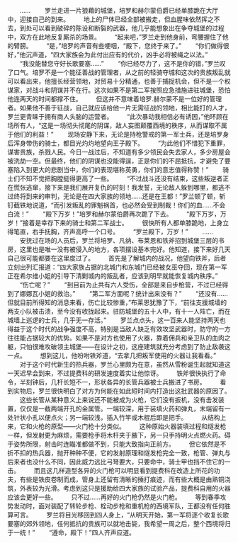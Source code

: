 　　……
　　罗兰走进一片狼藉的城堡，培罗和赫尔蒙伯爵已经单膝跪在大厅中，迎接自己的到来。
　　地上的尸体已经全部被搬走，但血腥味依然挥之不去，到处可以看到破碎的陈设和断裂的武器，他几乎能想象出在争夺城堡的过程中，双方在此地反复厮杀的场景。
　　“起来吧，”罗兰走到他身前，弯腰握住了他的臂膀。
　　“是，”培罗的声音有些哽咽，“殿下，您终于来了。”
　　“你们做得很好，”他沉声道，“四大家族会为此付出应有的代价，凶手必将被绳之以法。”
　　“我没能替您守好长歌要塞……”
　　“你已经尽力了，这不是你的错，”罗兰叹了口气。培罗不是一个能征善战的管理者，从之前的轻骑夺城和这次的贵族叛乱就可以看出来，他擅长经营领地，对贸易十分精通，也善于捕捉机会，但不是一个权谋家，对战斗和阴谋并不在行。这次如果不是第二军按照应急措施进驻城堡，恐怕他连两天的时间都撑不住。
　　但这并不意味着培罗.赫尔蒙不是一位好的管理者。如果他不善于征战，自己就应该给他一片无需征战的领地，相比能打的人才，罗兰更青睐于拥有商人头脑的运营者。
　　“此次暴动我相信必有诱因，”他环顾在场所有人，“这是一场彻头彻尾的阴谋，敌人妄图颠覆西境的秩序，从而谋取不属于他们的利益！”
　　现场安静下来，无论是持枪警戒的第一军士兵，还是培罗身后浑身带伤的骑士，都目光灼灼地望向王子殿下。
　　“为此他们不惜犯下重罪，谋害贵族，杀戮人民。今日一战过后，不知道有多少领民会失去家人，多少房屋会被洗劫一空。但最终，他们的阴谋也没能得逞，正是你们的不屈抵抗，才避免了要塞陷入到更大的悲剧当中，你们的表现堪称英勇，你们的意志值得称赞！”
　　骑士们不知不觉把胸膛挺得更高了一些。
　　“不过战斗还没有结束，这些叛逆者正在慌张逃窜，接下来是我们展开复仇的时刻！我发誓，无论敌人躲到哪里，都逃不过终将到来的审判，无论是在四大家族的领地……还是在王都！”罗兰顿了顿，斩钉截铁地说道，“而引发叛乱的罪魁祸首，也必然会受到制裁！你们的血……不会白流！”
　　“殿下万岁！”培罗和赫尔蒙伯爵再次跪了下去。
　　“殿下万岁，万岁！”接着是幸存下来的骑士和第二军战士。
　　很快所有人都单膝跪地，上身立得笔直，右手抚胸，齐声高呼一个口号。
　　“罗兰殿下，万岁！”
　　……
　　安抚过在场的人员后，罗兰将培罗、凡纳、布莱恩和铁斧招到城堡三层的书房，这里也是唯一没有被侵入的地方，各项摆设基本完好。他知道，接下来好几天自己很可能都要在这里度过了。
　　首先是了解城内的战况，他望向铁斧，后者立刻出列汇报道：“四大家族占据的北城门和东城门已经被女巫夺回，现在第一军正在希尔维小姐的引导下清剿城内的叛乱者，应该到明早就能恢复城内秩序。”
　　“伤亡呢？”
　　“到目前为止共有六人受伤，全部是来自步枪营，不过已经得到了娜娜瓦小姐的救治。”
　　“第二军方面呢？统计出来没有？”
　　“还没有……但就目前所得知的消息来看，伤亡比较惨重，”布莱恩犹豫了下，“前往支援城墙的两支小队被击溃，至今没有收拢起来。驻防城堡的五十人中，有十一人阵亡，而在城墙上巡逻的士兵，几乎无一存活。”
　　罗兰点点头，这一百来人能坚持两天也得益于这个时代的战争强度不高，特别是当敌人缺乏有效攻坚武器时，防守的一方往往能占据较大的优势。如果不是对方也使用了火器，靠着佣兵和亲卫队的血肉之躯，只怕很难攻破领主城堡——在设计之初，这座建筑就充分考虑到了防止敌袭这一点。
　　想到这儿，他吩咐铁斧道，“去拿几把叛军使用的火器让我看看。”
　　对于这个时代新生的热兵器，罗兰心里颇为在意，虽然从雪粉诞生起就知道这一天迟早会到来，不过提费科的研发速度着实让他惊讶。
　　铁斧很快执行了命令，半刻钟后，几杆长短不一，形状各异的长管兵器被士兵搬进了书房。
　　看到实物后，罗兰很快明白了对方为何能在如此短时间内打造出这批武器的原因了。
　　这些长管从某种意义上来说还不能被成为火枪，它们没有扳机，没有击发装置，仅仅是一截两端开孔的金属管。一端较深，用于装填火药和弹丸，末端留有一处针状小孔以便点火；另一端较浅，插入竹竿或木棍后即是把手。
　　从结构上来，它和火枪的原型——火门枪十分类似。
　　这种原始火器装填过程和燧发枪一样，但发射更为麻烦，需要枪手将木杆夹于腋下，另一只手持明火点燃火药。碍于姿势所限，射击时连瞄准都做不到，只能大致指向正前方。
　　但它依然是不折不扣的热兵器，抛开种种不便，它的发射原理和燧发枪完全一致，枪管、弹丸与后来者也没什么不同，因此威力远比弓弩要大，只要命中，骑士甲也挡不住它的一击。
　　而且这几样造型各异的火门枪可以明显看到提费科在改造上所花的功夫，有些是铁皮卷制而成，管身上还留有清晰的捶打痕迹，而有些大概是由熟铜浇筑，外表较为光滑。考虑到这只是援助给四大家族的试验产品，提费科自用的火器应该会更好一些。
　　只不过……再好的火门枪仍然是火门枪。
　　等到春季攻势发动时，面对装配了转轮步枪、栓动步枪和重机枪的西境军队，王都没有任何胜算可言。
　　罗兰将目光移回到四人身上，“从明天开始，第一军将逐个收复长歌要塞的郊外领地，任何抵抗的贵族可以就地击毙，我希望一周之后，整个西境将归于一统！”
　　“遵命，殿下！”四人齐声应道。